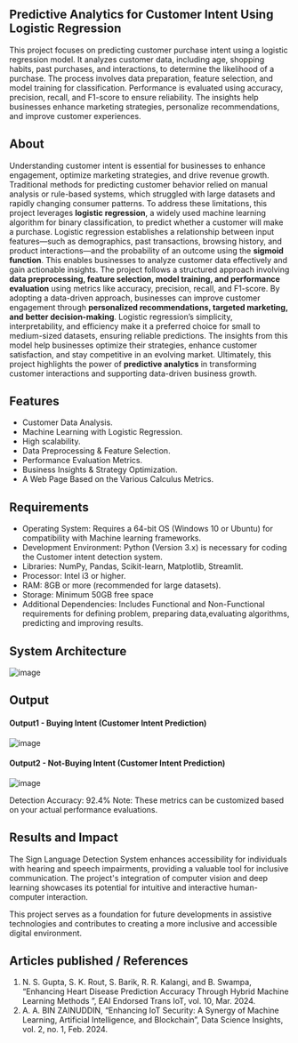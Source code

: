## Predictive Analytics for Customer Intent Using Logistic Regression
This project focuses on predicting customer purchase intent using a logistic regression model. It analyzes customer data, including age, shopping habits, past purchases, and interactions, to determine the likelihood of a purchase. The process involves data preparation, feature selection, and model training for classification. Performance is evaluated using accuracy, precision, recall, and F1-score to ensure reliability. The insights help businesses enhance marketing strategies, personalize recommendations, and improve customer experiences.

## About
<!--Detailed Description about the project-->
Understanding customer intent is essential for businesses to enhance engagement, optimize marketing strategies, and drive revenue growth. Traditional methods for predicting customer behavior relied on manual analysis or rule-based systems, which struggled with large datasets and rapidly changing consumer patterns. To address these limitations, this project leverages **logistic regression**, a widely used machine learning algorithm for binary classification, to predict whether a customer will make a purchase. Logistic regression establishes a relationship between input features—such as demographics, past transactions, browsing history, and product interactions—and the probability of an outcome using the **sigmoid function**. This enables businesses to analyze customer data effectively and gain actionable insights. The project follows a structured approach involving **data preprocessing, feature selection, model training, and performance evaluation** using metrics like accuracy, precision, recall, and F1-score. By adopting a data-driven approach, businesses can improve customer engagement through **personalized recommendations, targeted marketing, and better decision-making**. Logistic regression’s simplicity, interpretability, and efficiency make it a preferred choice for small to medium-sized datasets, ensuring reliable predictions. The insights from this model help businesses optimize their strategies, enhance customer satisfaction, and stay competitive in an evolving market. Ultimately, this project highlights the power of **predictive analytics** in transforming customer interactions and supporting data-driven business growth.

## Features
<!--List the features of the project as shown below-->
- Customer Data Analysis.
- Machine Learning with Logistic Regression.
- High scalability.
- Data Preprocessing & Feature Selection.
- Performance Evaluation Metrics.
- Business Insights & Strategy Optimization.
- A Web Page Based on the Various Calculus Metrics.

## Requirements
<!--List the requirements of the project as shown below-->
* Operating System: Requires a 64-bit OS (Windows 10 or Ubuntu) for compatibility with Machine learning frameworks.
* Development Environment: Python (Version 3.x) is necessary for coding the Customer intent detection system.
* Libraries: NumPy, Pandas, Scikit-learn, Matplotlib, Streamlit.
* Processor: Intel i3 or higher.
* RAM: 8GB or more (recommended for large datasets).
* Storage: Minimum 50GB free space
* Additional Dependencies: Includes Functional and Non-Functional requirements for defining problem, preparing data,evaluating algorithms, predicting and improving results.

## System Architecture
<!--Embed the system architecture diagram as shown below-->

![image](https://github.com/user-attachments/assets/89d7d189-5ba7-4a98-8049-5885646f5c5a)



## Output

<!--Embed the Output picture at respective places as shown below as shown below-->
#### Output1 - Buying Intent (Customer Intent Prediction)

![image](https://github.com/user-attachments/assets/66a2a390-8b4f-4d59-aaa4-5b572c703fd6)


#### Output2 - Not-Buying Intent (Customer Intent Prediction)
![image](https://github.com/user-attachments/assets/3646af05-8bc2-4214-b5a1-9aaa48508bcf)


Detection Accuracy: 92.4%
Note: These metrics can be customized based on your actual performance evaluations.


## Results and Impact
<!--Give the results and impact as shown below-->
The Sign Language Detection System enhances accessibility for individuals with hearing and speech impairments, providing a valuable tool for inclusive communication. The project's integration of computer vision and deep learning showcases its potential for intuitive and interactive human-computer interaction.

This project serves as a foundation for future developments in assistive technologies and contributes to creating a more inclusive and accessible digital environment.

## Articles published / References
1. N. S. Gupta, S. K. Rout, S. Barik, R. R. Kalangi, and B. Swampa, “Enhancing Heart Disease Prediction Accuracy Through Hybrid Machine Learning Methods ”, EAI Endorsed Trans IoT, vol. 10, Mar. 2024.
2. A. A. BIN ZAINUDDIN, “Enhancing IoT Security: A Synergy of Machine Learning, Artificial Intelligence, and Blockchain”, Data Science Insights, vol. 2, no. 1, Feb. 2024.




